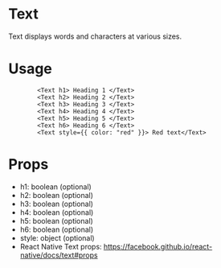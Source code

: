 # Text

Text displays words and characters at various sizes.

# Usage

```
        <Text h1> Heading 1 </Text>
        <Text h2> Heading 2 </Text>
        <Text h3> Heading 3 </Text>
        <Text h4> Heading 4 </Text>
        <Text h5> Heading 5 </Text>
        <Text h6> Heading 6 </Text>
        <Text style={{ color: "red" }}> Red text</Text>
```

# Props
- h1: boolean (optional)
- h2: boolean (optional)
- h3: boolean (optional)
- h4: boolean (optional)
- h5: boolean (optional)
- h6: boolean (optional)
- style: object (optional)
- React Native Text props: https://facebook.github.io/react-native/docs/text#props
